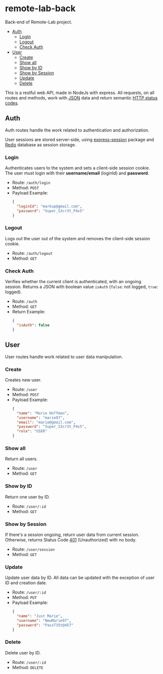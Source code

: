 # **remote-lab-back**
Back-end of Remote-Lab project.

- [Auth](#auth)
  * [Login](#login)
  * [Logout](#logout)
  * [Check Auth](#check-auth)
- [User](#user)
  * [Create](#create)
  * [Show all](#show-all)
  * [Show by ID](#show-by-id)
  * [Show by Session](#show-by-session)
  * [Update](#update)
  * [Delete](#delete)

This is a restful web API, made in NodeJs with express.
All requests, on all routes and methods, work with [JSON](https://www.json.org/json-en.html) data and return semantic [HTTP status codes](https://developer.mozilla.org/en-US/docs/Web/HTTP/Status).

## Auth

Auth routes handle the work related to authentication and authorization.

User sessions are stored server-side, using [express-session](https://github.com/expressjs/session) package and [Redis](https://redis.io/) database as session storage.

### Login

Authenticates users to the system and sets a client-side session cookie. The user must login with their **username/email** (loginId) and **password**.

- Route: `/auth/login`
- Method: `POST`
- Payload Example:
  ```JSON
  {
    "loginId": "markup@gmail.com",
    "password": "5uper_S3cr3t_P4s5"
  }
  ```

### Logout

Logs out the user out of the system and removes the client-side session cookie.

- Route: `/auth/logout`
- Method: `GET`

### Check Auth
Verifies whether the current client is authenticated, with an ongoing session. Returns a JSON with boolean value `isAuth` (`false`: not logged, `true`: logged).

- Route: `/auth`
- Method: `GET`
- Return Example:
  ```JSON
  {
    "isAuth": false
  }
  ```

## User

User routes handle work related to user data manipulation.

### Create

Creates new user.

- Route: `/user`
- Method: `POST`
- Payload Example:
  ```JSON
  {
    "name": "Marie Hoffman",
    "username": "marie97",
    "email": "marie@gmail.com",
    "password": "5uper_S3cr3t_P4s5",
    "role": "USER"
  }
  ```

### Show all

Return all users.

- Route: `/user`
- Method: `GET`


### Show by ID

Return one user by ID.

- Route: `/user/:id`
- Method: `GET`

### Show by Session

If there's a session ongoing, return user data from current session. Otherwise, returns Status Code [401](https://developer.mozilla.org/en-US/docs/Web/HTTP/Status/401) (Unauthorized) with no body.

- Route: `/user/session`
- Method: `GET`

### Update

Update user data by ID. All data can be updated with the exception of user ID and creation date.

- Route: `/user/:id`
- Method: `PUT`
- Payload Example:
  ```JSON
  {
    "name": "Just Marie",
    "username": "NewMarie97",
    "password": "PassT35t@457"
  }
  ```

### Delete

Delete user by ID.

- Route: `/user/:id`
- Method: `DELETE`